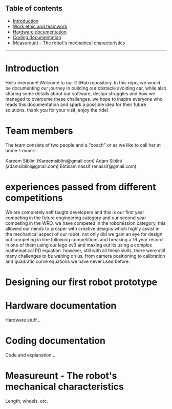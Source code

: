 ## Table of contents

- [Introduction](#Introduction)
- [Work ethic and teamwork](#work-ethic-and-teamwork)
- [Hardware documentation](#hardware-documentation)
- [Coding documentation](#software-documentation)
- [Measureunt - The robot's mechanical characteristics](#measureunt---the-robots-mechanical-characteristics)

---

# Introduction
Hello everyone! 
Welcome to our GitHub repository. In this repo, we would be documenting our journey in building our obstacle avoiding car, while also sharing some details about our software, design struggles and how we managed to overcome these challenges. we hope to inspire everyone who reads this documentation and spark a possible idea for their future solutions. thank you for your visit, enjoy the ride!

# Team members
The team consists of two people and a "coach" or as we like to call her at home ✨mum✨.

<p>Kareem Siblini  (Kareemsiblini@gmail.com)
Adam Siblini  (adamsiblini@gmail.com)
Ebtisam nassif (enassif@gmail.com)</p>

# experiences passed from different competitions

We are completely self taught developers and this is our first year competing in the future engineering category and our second year competing in the WRO. we have competed in the robomission category, this allowed our minds to prosper with creative designs which highly assist in the mechanical aspect of our robot. not only did we gain an eye for design but competing in line following competitions and breaking a 16 year record in one of them using our lego ev3 and maxing out its using a complex mathematical PD equation. however, still with all these skills, there were still many challenges to be waiting on us, from camera positioning to calibration and quadratic curve equations we have never used before.

# Designing our first robot prototype




# Hardware documentation
Hardware stuff...

# Coding documentation
Code and explanation...

# Measureunt - The robot's mechanical characteristics
Length, wheels, etc.
